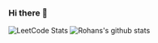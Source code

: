 ### Hi there 👋
![LeetCode Stats](https://leetcode.card.workers.dev/rohanfizz?theme=forest&font=source_code_pro&extension=null)
![Rohans's github stats](https://github-readme-stats.vercel.app/api?username=Rohanfizz)

<!--
**Rohanfizz/Rohanfizz** is a ✨ _special_ ✨ repository because its `README.md` (this file) appears on your GitHub profile.

Here are some ideas to get you started:

- 🔭 I’m currently working on ...
- 🌱 I’m currently learning ...
- 👯 I’m looking to collaborate on ...
- 🤔 I’m looking for help with ...
- 💬 Ask me about ...
- 📫 How to reach me: ...
- 😄 Pronouns: ...
- ⚡ Fun fact: ...
-->
